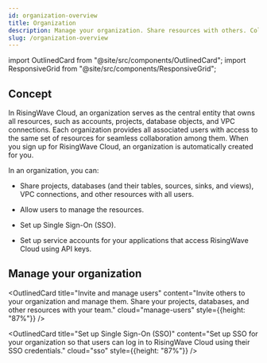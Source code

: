 ```yaml
---
id: organization-overview
title: Organization
description: Manage your organization. Share resources with others. Collaborate with your team.
slug: /organization-overview
---
```


<!-- MDX imports -->
import OutlinedCard from "@site/src/components/OutlinedCard";
import ResponsiveGrid from "@site/src/components/ResponsiveGrid";

## Concept

In RisingWave Cloud, an organization serves as the central entity that owns all resources, such as accounts, projects, database objects, and VPC connections. Each organization provides all associated users with access to the same set of resources for seamless collaboration among them. When you sign up for RisingWave Cloud, an organization is automatically created for you.

In an organization, you can:

- Share projects, databases (and their tables, sources, sinks, and views), VPC connections, and other resources with all users.

- Allow users to manage the resources.

- Set up Single Sign-On (SSO).

- Set up service accounts for your applications that access RisingWave Cloud using API keys.


## Manage your organization

<ResponsiveGrid
 container
 direction="row"
 spacing="15"
 justifyContent="space-between"
 justifyItems="stretch"
 alignItems="stretch">

<ResponsiveGrid item xs={12} sm={6} md={6}>

<OutlinedCard
title="Invite and manage users"
content="Invite others to your organization and manage them. Share your projects, databases, and other resources with your team."
cloud="manage-users"
style={{height: "87%"}}
/>

</ResponsiveGrid>

<ResponsiveGrid item xs={12} sm={6} md={6}>

<OutlinedCard
title="Set up Single Sign-On (SSO)"
content="Set up SSO for your organization so that users can log in to RisingWave Cloud using their SSO credentials."
cloud="sso"
style={{height: "87%"}}
/>

</ResponsiveGrid>

</ResponsiveGrid>

<!--
<ResponsiveGrid
 container
 direction="row"
 spacing="15"
 justifyContent="space-between"
 justifyItems="stretch"
 alignItems="stretch">

<ResponsiveGrid item xs={12} sm={6} md={6}>

<OutlinedCard
title="Set up service accounts"
content="Set up service accounts for your applications that access RisingWave Cloud using API keys."
cloud="organization-service-account"
style={{height: "87%"}}
/>

</ResponsiveGrid>

<ResponsiveGrid item xs={12} sm={6} md={6}>



</ResponsiveGrid>

</ResponsiveGrid> -->
